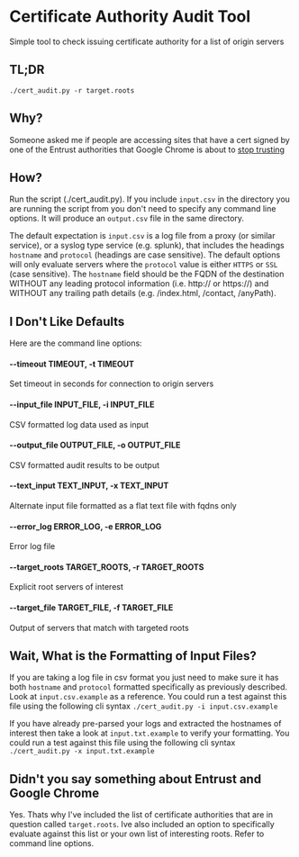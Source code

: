 # Certificate Authority Audit Tool
Simple tool to check issuing certificate authority for a list of origin servers

## TL;DR
`./cert_audit.py -r target.roots`

## Why?
Someone asked me if people are accessing sites that have a cert signed by one of the Entrust authorities that Google Chrome is about to [stop trusting](https://security.googleblog.com/2024/06/sustaining-digital-certificate-security.html)

## How?
Run the script (./cert_audit.py). If you include `input.csv` in the directory you are running the script from you don't need to specify any command line options. It will produce an `output.csv` file in the same directory.

The default expectation is `input.csv` is a log file from a proxy (or similar service), or a syslog type service (e.g. splunk), that includes the headings `hostname` and `protocol` (headings are case sensitive). The default options will only evaluate servers where the `protocol` value is either `HTTPS` or `SSL` (case sensitive). The `hostname` field should be the FQDN of the destination WITHOUT any leading protocol information (i.e. http:// or https://) and WITHOUT any trailing path details (e.g. /index.html, /contact, /anyPath).

## I Don't Like Defaults
Here are the command line options:

#### --timeout TIMEOUT, -t TIMEOUT 
Set timeout in seconds for connection to origin servers
#### --input_file INPUT_FILE, -i INPUT_FILE
CSV formatted log data used as input
#### --output_file OUTPUT_FILE, -o OUTPUT_FILE
CSV formatted audit results to be output
#### --text_input TEXT_INPUT, -x TEXT_INPUT
Alternate input file formatted as a flat text file with fqdns only
#### --error_log ERROR_LOG, -e ERROR_LOG
Error log file
#### --target_roots TARGET_ROOTS, -r TARGET_ROOTS
Explicit root servers of interest
#### --target_file TARGET_FILE, -f TARGET_FILE
Output of servers that match with targeted roots

## Wait, What is the Formatting of Input Files?
If you are taking a log file in csv format you just need to make sure it has both `hostname` and `protocol` formatted specifically as previously described. Look at `input.csv.example` as a reference. You could run a test against this file using the following cli syntax `./cert_audit.py -i input.csv.example`

If you have already pre-parsed your logs and extracted the hostnames of interest then take a look at `input.txt.example` to verify your formatting. You could run a test against this file using the following cli syntax `./cert_audit.py -x input.txt.example`

## Didn't you say something about Entrust and Google Chrome
Yes. Thats why I've included the list of certificate authorities that are in question called `target.roots`. Ive also included an option to specifically evaluate against this list or your own list of interesting roots. Refer to command line options.
